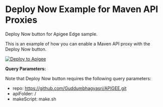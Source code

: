 # Deploy Now Example for Maven API Proxies
Deploy Now button for Apigee Edge sample.

This is an example of how you can enable a Maven API proxy with the Deploy Now button.

[![Deploy to Apigee](https://github.com/maruthichand/Mavendeploynow/raw/master/images/deploy_to_apigee.png)](https://deploynow.apigee.com/login-form/?repo=https://github.com/Guddumbhagyasri/APIGEE.git&apiFolder=/&makeScript=make.sh)

**Query Parameters:**

Note that Deploy Now button requires the following query parameters:

- repo: https://github.com/Guddumbhagyasri/APIGEE.git
- apiFolder: /
- makeScript: make.sh
